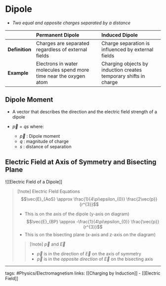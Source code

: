 # Dipole
- *Two equal and opposite charges separated by a distance*

|                | Permanent Dipole                                                  | Induced Dipole                                                   |
|:-------------- |:----------------------------------------------------------------- |:---------------------------------------------------------------- |
| **Definition** | Charges are separated regardless of external fields               | Charge separation is influenced by external fields               |
| **Example**    | Electrons in water molecules spend more time near the oxygen atom | Charging objects by induction creates temporary shifts in charge |

## Dipole Moment
- A vector that describes the direction and the electric field strength of a dipole

- $\vec{p} = qs$ where:
	- $\vec{p}$ : Dipole moment
	- $q$ : magnitude of charge
	- $s$ : distance of separation

## Electric Field at Axis of Symmetry and Bisecting Plane
![[Electric Field of a Dipole]]

> [!note] Electric FIeld Equations
> $$\vec{E}_{AoS} \approx \frac{1}{4\pi\epsilon_{0}} \frac{2\vec{p}}{r^{3}}$$
> - This is on the axis of the dipole (y-axis on diagram)
> $$\vec{E}_{BP} \approx -\frac{1}{4\pi\epsilon_{0}} \frac{\vec{p}}{r^{3}}$$
> - This is on the bisecting plane (x-axis and z-axis on the diagram)
> > [!note] $\vec{p}$ and $\vec{E}$
> > - $\vec{p}$ is in the direction of $\vec{E}$ on the axis of symmetry
> > - $\vec{p}$ is in the *opposite direction* of $\vec{E}$ on the bisecting axis


---
tags: #Physics/Electromagnetism
links: [[Charging by Induction]] - [[Electric Field]]

